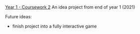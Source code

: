 <a href="https://dmu-p2607972.github.io/DMU-Year-1-CW2/GamePage.html"> Year 1 - Coursework 2</a>
An idea project from end of year 1 (2021)

Future ideas:
- finish project into a fully interactive game
